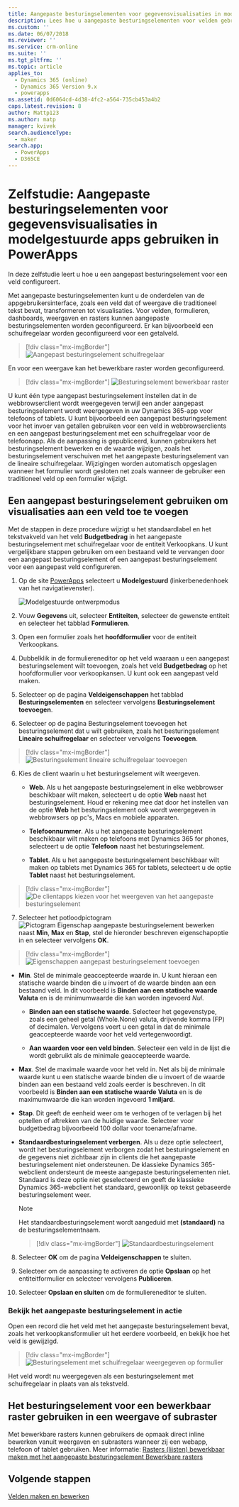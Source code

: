 ```yaml
---
title: Aangepaste besturingselementen voor gegevensvisualisaties in modelgestuurde apps gebruiken in PowerApps | MicrosoftDocs
description: Lees hoe u aangepaste besturingselementen voor velden gebruikt
ms.custom: ''
ms.date: 06/07/2018
ms.reviewer: ''
ms.service: crm-online
ms.suite: ''
ms.tgt_pltfrm: ''
ms.topic: article
applies_to:
  - Dynamics 365 (online)
  - Dynamics 365 Version 9.x
  - powerapps
ms.assetid: 0d6064cd-4d38-4fc2-a564-735cb453a4b2
caps.latest.revision: 8
author: Mattp123
ms.author: matp
manager: kvivek
search.audienceType:
  - maker
search.app:
  - PowerApps
  - D365CE
---
```

# <a name="tutorial-use-custom-controls-for-model-driven-app-data-visualizations"></a>Zelfstudie: Aangepaste besturingselementen voor gegevensvisualisaties in modelgestuurde apps gebruiken in PowerApps

In deze zelfstudie leert u hoe u een aangepast besturingselement voor een veld configureert. 

Met aangepaste besturingselementen kunt u de onderdelen van de appgebruikersinterface, zoals een veld dat of weergave die traditioneel tekst bevat, transformeren tot visualisaties. Voor velden, formulieren, dashboards, weergaven en rasters kunnen aangepaste besturingselementen worden geconfigureerd. Er kan bijvoorbeeld een schuifregelaar worden geconfigureerd voor een getalveld.

   > [!div class="mx-imgBorder"] 
   > ![Aangepast besturingselement schuifregelaar](media/slider-control.PNG "Besturingselement schuifregelaar voor een veld")

En voor een weergave kan het bewerkbare raster worden geconfigureerd. 

   > [!div class="mx-imgBorder"] 
   > ![Besturingselement bewerkbaar raster](media/editable-grid-example.png)

U kunt één type aangepast besturingselement instellen dat in de webbrowserclient wordt weergegeven terwijl een ander aangepast besturingselement wordt weergegeven in uw Dynamics 365-app voor telefoons of tablets. U kunt bijvoorbeeld een aangepast besturingselement voor het invoer van getallen gebruiken voor een veld in webbrowserclients en een aangepast besturingselement met een schuifregelaar voor de telefoonapp. Als de aanpassing is gepubliceerd, kunnen gebruikers het besturingselement bewerken en de waarde wijzigen, zoals het besturingselement verschuiven met het aangepaste besturingselement van de lineaire schuifregelaar. Wijzigingen worden automatisch opgeslagen wanneer het formulier wordt gesloten net zoals wanneer de gebruiker een traditioneel veld op een formulier wijzigt.  
  
## <a name="use-a-custom-control-to-add-visualizations-to-a-field"></a>Een aangepast besturingselement gebruiken om visualisaties aan een veld toe te voegen  
 Met de stappen in deze procedure wijzigt u het standaardlabel en het tekstvakveld van het veld **Budgetbedrag** in het aangepaste besturingselement met schuifregelaar voor de entiteit Verkoopkans. U kunt vergelijkbare stappen gebruiken om een bestaand veld te vervangen door een aangepast besturingselement of een aangepast besturingselement voor een aangepast veld configureren.  
  
1.  Op de site [PowerApps](https://web.powerapps.com/?utm_source=padocs&utm_medium=linkinadoc&utm_campaign=referralsfromdoc) selecteert u **Modelgestuurd** (linkerbenedenhoek van het navigatievenster).  

     ![Modelgestuurde ontwerpmodus](media/model-driven-switch.png)

2.  Vouw **Gegevens** uit, selecteer **Entiteiten**, selecteer de gewenste entiteit en selecteer het tabblad **Formulieren**.  
  
2.  Open een formulier zoals het **hoofdformulier** voor de entiteit Verkoopkans. 
  
3.  Dubbelklik in de formuliereneditor op het veld waaraan u een aangepast besturingselement wilt toevoegen, zoals het veld **Budgetbedrag** op het hoofdformulier voor verkoopkansen. U kunt ook een aangepast veld maken. 
  
4.  Selecteer op de pagina **Veldeigenschappen** het tabblad **Besturingselementen** en selecteer vervolgens **Besturingselement toevoegen**.  
  
5.  Selecteer op de pagina Besturingselement toevoegen het besturingselement dat u wilt gebruiken, zoals het besturingselement **Lineaire schuifregelaar** en selecteer vervolgens **Toevoegen**.  

   > [!div class="mx-imgBorder"] 
   > ![Besturingselement lineaire schuifregelaar toevoegen](media/add-slider.PNG "Besturingselement lineaire schuifregelaar toevoegen")  
  
6.  Kies de client waarin u het besturingselement wilt weergeven.  
  
    - **Web**. Als u het aangepaste besturingselement in elke webbrowser beschikbaar wilt maken, selecteert u de optie **Web** naast het besturingselement. Houd er rekening mee dat door het instellen van de optie **Web** het besturingselement ook wordt weergegeven in webbrowsers op pc's, Macs en mobiele apparaten.  
  
    - **Telefoonnummer**. Als u het aangepaste besturingselement beschikbaar wilt maken op telefoons met Dynamics 365 for phones, selecteert u de optie **Telefoon** naast het besturingselement.  
  
    - **Tablet**. Als u het aangepaste besturingselement beschikbaar wilt maken op tablets met Dynamics 365 for tablets, selecteert u de optie **Tablet** naast het besturingselement.  
  
   > [!div class="mx-imgBorder"] 
   > ![De clientapps kiezen voor het weergeven van het aangepaste besturingselement](media/choose-client.png "De clientapps kiezen voor het weergeven van het aangepaste besturingselement")  
  
7.  Selecteer het potloodpictogram ![Pictogram Eigenschap aangepaste besturingselement bewerken](media/ccf-pencil-icon.png "Pictogram Eigenschap aangepaste besturingselement bewerken") naast **Min**, **Max** en **Stap**, stel de hieronder beschreven eigenschapoptie in en selecteer vervolgens **OK**.  
  
   > [!div class="mx-imgBorder"] 
   > ![Eigenschappen aangepast besturingselement toevoegen](media/ccf-add-properties.png "Eigenschappen aangepast besturingselement toevoegen")
  
   - **Min**. Stel de minimale geaccepteerde waarde in. U kunt hieraan een statische waarde binden die u invoert of de waarde binden aan een bestaand veld. In dit voorbeeld is **Binden aan een statische waarde** **Valuta** en is de minimumwaarde die kan worden ingevoerd *Nul*.  
  
       - **Binden aan een statische waarde**. Selecteer het gegevenstype, zoals een geheel getal (Whole.None) valuta, drijvende komma (FP) of decimalen. Vervolgens voert u een getal in dat de minimale geaccepteerde waarde voor het veld vertegenwoordigt.  
  
       - **Aan waarden voor een veld binden**. Selecteer een veld in de lijst die wordt gebruikt als de minimale geaccepteerde waarde.  
  
   - **Max**. Stel de maximale waarde voor het veld in. Net als bij de minimale waarde kunt u een statische waarde binden die u invoert of de waarde binden aan een bestaand veld zoals eerder is beschreven. In dit voorbeeld is **Binden aan een statische waarde** **Valuta** en is de maximumwaarde die kan worden ingevoerd **1 miljard**.  
  
   - **Stap**. Dit geeft de eenheid weer om te verhogen of te verlagen bij het optellen of aftrekken van de huidige waarde. Selecteer voor budgetbedrag bijvoorbeeld 100 dollar voor toename/afname.  
  
   - **Standaardbesturingselement verbergen**. Als u deze optie selecteert, wordt het besturingselement verborgen zodat het besturingselement en de gegevens niet zichtbaar zijn in clients die het aangepaste besturingselement niet ondersteunen. De klassieke Dynamics 365-webclient ondersteunt de meeste aangepaste besturingselementen niet. Standaard is deze optie niet geselecteerd en geeft de klassieke Dynamics 365-webclient het standaard, gewoonlijk op tekst gebaseerde besturingselement weer.  
  
       > [!NOTE]
       >  Het standaardbesturingselement wordt aangeduid met **(standaard)** na de besturingselementnaam.  
       >   
       > > [!div class="mx-imgBorder"] 
       > > ![Standaardbesturingselement](media/default-control.png "Standaardbesturingselement")  
  
8.  Selecteer **OK** om de pagina **Veldeigenschappen** te sluiten.  
  
9. Selecteer om de aanpassing te activeren de optie **Opslaan** op het entiteitformulier en selecteer vervolgens **Publiceren**.  
  
10. Selecteer **Opslaan en sluiten** om de formuliereneditor te sluiten.  
  
### <a name="see-the-custom-control-in-action"></a>Bekijk het aangepaste besturingselement in actie  
 Open een record die het veld met het aangepaste besturingselement bevat, zoals het verkoopkansformulier uit het eerdere voorbeeld, en bekijk hoe het veld is gewijzigd.  
  
   > [!div class="mx-imgBorder"] 
   > ![Besturingselement met schuifregelaar weergegeven op formulier](media/slider-control.PNG "Besturingselement met schuifregelaar weergegeven op formulier")  
  
 Het veld wordt nu weergegeven als een besturingselement met schuifregelaar in plaats van als tekstveld. 

## <a name="use-the-editable-grid-control-on-a-view-or-sub-grid"></a>Het besturingselement voor een bewerkbaar raster gebruiken in een weergave of subraster

Met bewerkbare rasters kunnen gebruikers de opmaak direct inline bewerken vanuit weergaven en subrasters wanneer zij een webapp, telefoon of tablet gebruiken. Meer informatie: [Rasters (lijsten) bewerkbaar maken met het aangepaste besturingselement Bewerkbare rasters](make-grids-lists-editable-custom-control.md) 
  
## <a name="next-steps"></a>Volgende stappen  
[Velden maken en bewerken](../common-data-service/create-edit-fields.md)
